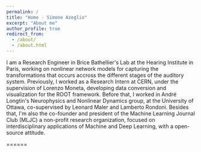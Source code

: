 ```yaml
---
permalink: /
title: "Home - Simone Azeglio"
excerpt: "About me"
author_profile: true
redirect_from: 
  - /about/
  - /about.html
---
```


I am a Research Engineer in Brice Bathellier's Lab at the Hearing Institute in Paris, working on nonlinear network models for capturing the transformations that occurs accross the different stages of the auditory system. Previously, I worked as a Research Intern at CERN, under the supervision of Lorenzo Moneta, developing data conversion and visualization for the ROOT framework. Before that, I worked in André Longtin's Neurophysics and Nonlinear Dynamics group, at the University of Ottawa, co-supervised by Leonard Maler and Lamberto Rondoni. Besides that, I'm also the co-founder and president of the Machine Learning Journal Club (MLJC) a non-profit research organization, focused on interdisciplinary applications of Machine and Deep Learning, with a open-source attitude. 

======

